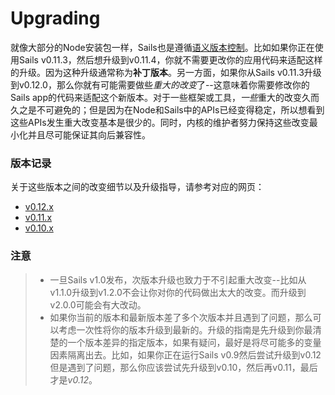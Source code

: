 # Upgrading
就像大部分的Node安装包一样，Sails也是遵循[语义版本控制](http://semver.org/)。比如如果你正在使用Sails v0.11.3，然后想升级到v0.11.4，你就不需要更改你的应用代码来适配这样的升级。因为这种升级通常称为**补丁版本**。另一方面，如果你从Sails v0.11.3升级到v0.12.0，那么你就有可能需要做些*重大的改变*了--这意味着你需要修改你的Sails app的代码来适配这个新版本。对于一些框架或工具，*一些*重大的改变久而久之是不可避免的；但是因为在Node和Sails中的APIs已经变得稳定，所以想看到这些APIs发生重大改变基本是很少的。同时，内核的维护者努力保持这些改变最小化并且尽可能保证其向后兼容性。

### 版本记录
关于这些版本之间的改变细节以及升级指导，请参考对应的网页：

+ [v0.12.x](http://sailsjs.org/documentation/concepts/upgrading/to-v-0-12)
+ [v0.11.x](http://sailsjs.org/documentation/concepts/upgrading/to-v-0-11)
+ [v0.10.x](http://sailsjs.org/documentation/concepts/upgrading/to-v-0-10)

### 注意
> + 一旦Sails v1.0发布，次版本升级也致力于不引起重大改变--比如从v1.1.0升级到v1.2.0不会让你对你的代码做出太大的改变。而升级到v2.0.0可能会有大改动。
> + 如果你当前的版本和最新版本差了多个次版本并且遇到了问题，那么可以考虑一次性将你的版本升级到最新的。升级的指南是先升级到你最清楚的一个版本差异的指定版本，如果有疑问，最好是将尽可能多的变量因素隔离出去。比如，如果你正在运行Sails v0.9然后尝试升级到v0.12但是遇到了问题，那么你应该尝试先升级到v0.10，然后再v0.11，最后才是*v0.12*。


<docmeta name="displayName" value="Upgrading">
